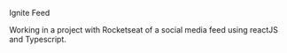 Ignite Feed

Working in a project with Rocketseat of a social media feed using reactJS and Typescript.
